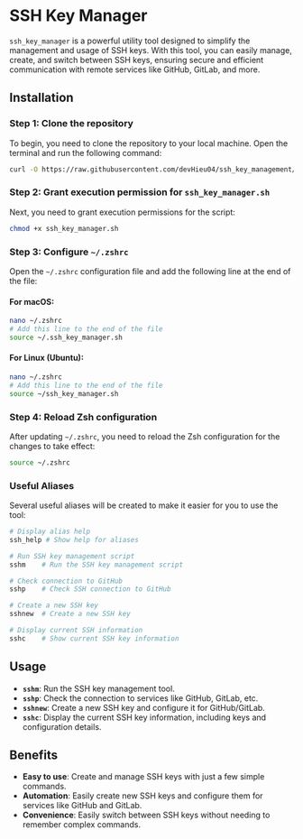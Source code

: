# SSH Key Manager

`ssh_key_manager` is a powerful utility tool designed to simplify the management and usage of SSH keys. With this tool, you can easily manage, create, and switch between SSH keys, ensuring secure and efficient communication with remote services like GitHub, GitLab, and more.

## Installation

### Step 1: Clone the repository

To begin, you need to clone the repository to your local machine. Open the terminal and run the following command:

```bash
curl -O https://raw.githubusercontent.com/devHieu04/ssh_key_management/main/ssh_key_manager.sh
```

### Step 2: Grant execution permission for `ssh_key_manager.sh`

Next, you need to grant execution permissions for the script:

```bash
chmod +x ssh_key_manager.sh
```

### Step 3: Configure `~/.zshrc`

Open the `~/.zshrc` configuration file and add the following line at the end of the file:

#### For macOS:

```bash
nano ~/.zshrc
# Add this line to the end of the file
source ~/.ssh_key_manager.sh
```

#### For Linux (Ubuntu):

```bash
nano ~/.zshrc
# Add this line to the end of the file
source ~/ssh_key_manager.sh
```

### Step 4: Reload Zsh configuration

After updating `~/.zshrc`, you need to reload the Zsh configuration for the changes to take effect:

```bash
source ~/.zshrc
```

### Useful Aliases

Several useful aliases will be created to make it easier for you to use the tool:

```bash
# Display alias help
ssh_help # Show help for aliases

# Run SSH key management script
sshm    # Run the SSH key management script

# Check connection to GitHub
sshp    # Check SSH connection to GitHub

# Create a new SSH key
sshnew  # Create a new SSH key

# Display current SSH information
sshc    # Show current SSH key information
```

## Usage

- **`sshm`**: Run the SSH key management tool.
- **`sshp`**: Check the connection to services like GitHub, GitLab, etc.
- **`sshnew`**: Create a new SSH key and configure it for GitHub/GitLab.
- **`sshc`**: Display the current SSH key information, including keys and configuration details.

## Benefits

- **Easy to use**: Create and manage SSH keys with just a few simple commands.
- **Automation**: Easily create new SSH keys and configure them for services like GitHub and GitLab.
- **Convenience**: Easily switch between SSH keys without needing to remember complex commands.

